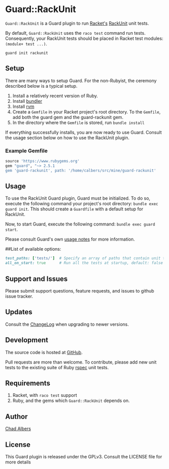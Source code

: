 # Guard::RackUnit

`Guard::RackUnit` is a Guard plugin to run
[Racket's](http:/racket-lang.org)
[RackUnit](http://docs.racket-lang.org/rackunit/index.html) unit
tests.

By default, `Guard::RackUnit` uses the `raco test` command run
tests. Consequently, your RackUnit tests should be placed in
Racket test modules: `(module+ test ...)`.

```
guard init rackunit
```

## Setup
There are many ways to setup Guard. For the non-Rubyist, the ceremony
described below is a typical setup.

1. Install a relatively recent version of Ruby.
2. Install [bundler](http://bundler.io)
3. Install [rvm](https://rvm.io)
4. Create a `Gemfile` in your Racket project's root directory. To the
   `Gemfile`, add both the guard gem and the guard-rackunit gem.
5. In the directory where the `Gemfile` is stored, run `bundle install`

If everything successfully installs, you are now ready to use
Guard. Consult the usage section below on how to use the RackUnit
plugin.

### Example Gemfile
``` ruby
source 'https://www.rubygems.org'
gem "guard", "~> 2.5.1
gem 'guard-rackunit', path: '/home/calbers/src/mine/guard-rackunit'
```

## Usage
To use the RackUnit Guard plugin, Guard must be initialized. To do so,
execute the following command your project's root directory: `bundle
exec guard init`. This should create a `Guardfile` with a default
setup for RackUnit.

Now, to start Guard, execute the following command: `bundle exec guard
start`.

Please consult Guard's own
[usage notes](https://github.com/guard/guard#readme) for more
information.

##List of available options:
``` ruby
test_paths: ['tests/']  # Specify an array of paths that contain unit test files
all_on_start: true      # Run all the tests at startup, default: false
```

## Support and Issues
Please submit support questions, feature requests, and issues to
github issue tracker.

## Updates
Consult the [ChangeLog](Changelog) when upgrading to newer versions.

## Development
The source code is hosted at
[GitHub](https://github.com/neomantic/guard-rackunit).

Pull requests are more than welcome. To contribute, please add new
unit tests to the existing suite of Ruby
[rspec](https://relishapp.com/rspec) unit tests.

## Requirements
1. Racket, with `raco test` support
2. Ruby, and the gems which `Guard::RackUnit` depends on.

## Author
[Chad Albers](https://github.com/neomantic)

## License
This Guard plugin is released under the GPLv3. Consult the LICENSE
file for more details
